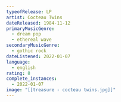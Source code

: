 ```yaml
---
typeofRelease: LP
artist: Cocteau Twins
dateReleased: 1984-11-12
primaryMusicGenre:
  - dream pop
  - ethereal wave
secondaryMusicGenre:
  - gothic rock
dateListened: 2022-01-07
language:
  - english
rating: 8
complete_instances:
  - 2022-01-07
image: "[[treasure - cocteau twins.jpg]]"
---
```

